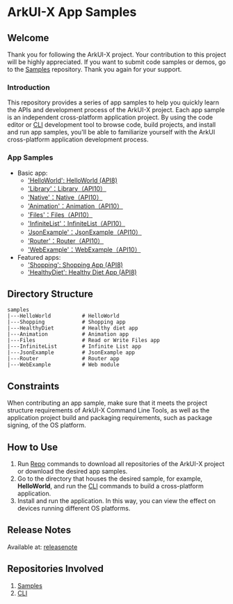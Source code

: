 # ArkUI-X App Samples

## Welcome
Thank you for following the ArkUI-X project. Your contribution to this project will be highly appreciated. If you want to submit code samples or demos, go to the [Samples](https://gitee.com/arkui-x/samples) repository. Thank you again for your support.

### Introduction
This repository provides a series of app samples to help you quickly learn the APIs and development process of the ArkUI-X project. Each app sample is an independent cross-platform application project. By using the code editor or [CLI](https://gitee.com/arkui-x/cli) development tool to browse code, build projects, and install and run app samples, you'll be able to familiarize yourself with the ArkUI cross-platform application development process.

### App Samples

- Basic app:
  - ['HelloWorld': HelloWorld (API8)](HelloWorld)
  - ['Library'：Library（API10）](Library)
  - ['Native'：Native（API10）](Native)
  - ['Animation'：Animation（API10）](Animation)
  - ['Files'：Files（API10）](Files)
  - ['InfiniteList'：InfiniteList（API10）](InfiniteList)
  - ['JsonExample'：JsonExample（API10）](JsonExample)
  - ['Router'：Router（API10）](Router)
  - ['WebExample'：WebExample（API10）](WebExample)
- Featured apps:
  - ['Shopping': Shopping App (API8)](Shopping)
  - ['HealthyDiet': Healthy Diet App (API8)](HealthyDiet)

## Directory Structure
 

```
samples
|---HelloWorld          # HelloWorld
|---Shopping            # Shopping app
|---HealthyDiet         # Healthy diet app
|---Animation           # Animation app
|---Files               # Read or Write Files app
|---InfiniteList        # Infinite List app
|---JsonExample         # JsonExample app
|---Router              # Router app
|---WebExample          # Web module
```

## Constraints

When contributing an app sample, make sure that it meets the project structure requirements of ArkUI-X Command Line Tools, as well as the application project build and packaging requirements, such as package signing, of the OS platform.

## How to Use

1.  Run [Repo](https://gitee.com/arkui-x/manifest/blob/master/README-EN.md) commands to download all repositories of the ArkUI-X project or download the desired app samples.
2.  Go to the directory that houses the desired sample, for example, **HelloWorld**, and run the [CLI](https://gitee.com/arkui-x/cli) commands to build a cross-platform application.
3.  Install and run the application. In this way, you can view the effect on devices running different OS platforms.


## Release Notes

Available at: [releasenote](https://gitee.com/arkui-x/docs/blob/master/en/release-notes/ArkUI-X-v0.1.0-beta.md)

## Repositories Involved<a name="section17988202503118"></a>

1. [Samples](https://gitee.com/arkui-x/samples) 
2. [CLI](https://gitee.com/arkui-x/cli)

